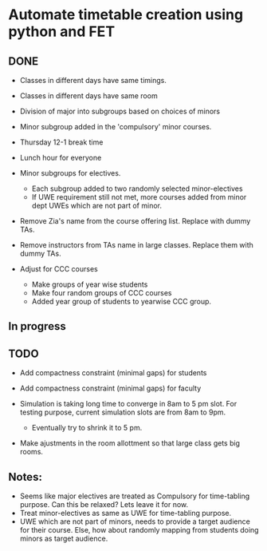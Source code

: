 # Automate timetable creation using python and FET

## DONE
- Classes in different days have same timings.
- Classes in different days have same room
- Division of major into subgroups based on choices of minors
- Minor subgroup added in the 'compulsory' minor courses.
- Thursday 12-1 break time
- Lunch hour for everyone
- Minor subgroups for electives. 
    - Each subgroup added to two randomly selected minor-electives
    - If UWE requirement still not met, more courses added from minor dept UWEs which are not part of minor.

- Remove Zia's name from the course offering list. Replace with dummy TAs.
- Remove instructors from TAs name in large classes. Replace them with dummy TAs. 

- Adjust for CCC courses
    - Make groups of year wise students
    - Make four random groups of CCC courses
    - Added year group of students to yearwise CCC group.


## In progress


## TODO
- Add compactness constraint (minimal gaps) for students
- Add compactness constraint (minimal gaps) for faculty
- Simulation is taking long time to converge in 8am to 5 pm slot. For testing purpose, current simulation slots are from 8am to 9pm. 
    - Eventually try to shrink it to 5 pm.


- Make ajustments in the room allottment so that large class gets big rooms.


## Notes:
- Seems like major electives are treated as Compulsory for time-tabling purpose. Can this be relaxed? Lets leave it for now.
- Treat minor-electives as same as UWE for time-tabling purpose.
- UWE which are not part of minors, needs to provide a target audience for their course. Else, how about randomly mapping from students doing minors as target audience. 